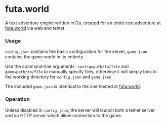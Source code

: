 # futa.world

A text adventure engine written in Go, created for an erotic text adventure at [futa.world](http://futa.world) via web and telnet.

### Usage

`config.json` contains the basic configuration for the server, `game.json` contains the game world in its entirety.

Use the command-line arguments `-config=path/to/file` and `-game=path/to/file` to manually specify files, otherwise it will simply look in the working directory for `config.json` and `game.json`.

The included `game.json` is identical to the one hosted at [futa.world](http://futa.world).

### Operation

Unless disabled in `config.json`, the server will launch both a telnet server and an HTTP server which allow connection to the game.
